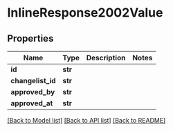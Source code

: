 # InlineResponse2002Value

## Properties
Name | Type | Description | Notes
------------ | ------------- | ------------- | -------------
**id** | **str** |  | 
**changelist_id** | **str** |  | 
**approved_by** | **str** |  | 
**approved_at** | **str** |  | 

[[Back to Model list]](../README.md#documentation-for-models) [[Back to API list]](../README.md#documentation-for-api-endpoints) [[Back to README]](../README.md)

